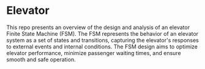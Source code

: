 # Elevator
This repo presents an overview of the design and analysis of an elevator Finite State Machine (FSM). The FSM represents the behavior of an elevator system as a set of states and transitions, capturing the elevator's responses to external events and internal conditions. 
The FSM design aims to optimize elevator performance, minimize passenger waiting times, and ensure smooth and safe operation.
